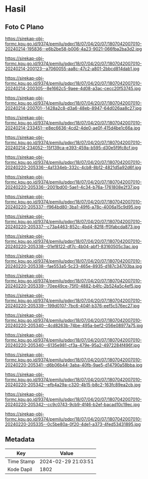 # Hasil

## Foto C Plano

https://sirekap-obj-formc.kpu.go.id/9374/pemilu/pdpr/18/07/04/20/07/1807042007010-20240214-195836--e6b2be58-b006-4a23-9021-066fba2ba3d2.jpg

https://sirekap-obj-formc.kpu.go.id/9374/pemilu/pdpr/18/07/04/20/07/1807042007010-20240214-200123--a7060055-aa8c-47c2-a801-2bbcd814dab1.jpg

https://sirekap-obj-formc.kpu.go.id/9374/pemilu/pdpr/18/07/04/20/07/1807042007010-20240214-200305--8e1662c5-9aee-4d08-a3ac-cecc20f53745.jpg

https://sirekap-obj-formc.kpu.go.id/9374/pemilu/pdpr/18/07/04/20/07/1807042007010-20240214-200701--1428a2c8-d3a6-48eb-8947-64d026aa8c27.jpg

https://sirekap-obj-formc.kpu.go.id/9374/pemilu/pdpr/18/07/04/20/07/1807042007010-20240214-233451--e8ec6636-4cd2-4de0-ae0f-415d4be1c66a.jpg

https://sirekap-obj-formc.kpu.go.id/9374/pemilu/pdpr/18/07/04/20/07/1807042007010-20240214-234052--15f139ca-e393-459a-b595-d30e5f9fc8cf.jpg

https://sirekap-obj-formc.kpu.go.id/9374/pemilu/pdpr/18/07/04/20/07/1807042007010-20240220-205336--4a1334eb-332c-4cb8-8b12-4821d5a92d6f.jpg

https://sirekap-obj-formc.kpu.go.id/9374/pemilu/pdpr/18/07/04/20/07/1807042007010-20240220-205336--2001bd00-5ae1-4c34-b76a-1761808e2f37.jpg

https://sirekap-obj-formc.kpu.go.id/9374/pemilu/pdpr/18/07/04/20/07/1807042007010-20240220-205337--f964bd80-3ba1-49f6-a78c-4006a15c9d95.jpg

https://sirekap-obj-formc.kpu.go.id/9374/pemilu/pdpr/18/07/04/20/07/1807042007010-20240220-205337--c73a4463-852c-4bd4-82f8-ff0fabcda873.jpg

https://sirekap-obj-formc.kpu.go.id/9374/pemilu/pdpr/18/07/04/20/07/1807042007010-20240220-205338--01ef8122-df7c-4b04-abf1-83160505c3ac.jpg

https://sirekap-obj-formc.kpu.go.id/9374/pemilu/pdpr/18/07/04/20/07/1807042007010-20240220-205338--fae553a5-5c23-465e-8935-d187c34703ba.jpg

https://sirekap-obj-formc.kpu.go.id/9374/pemilu/pdpr/18/07/04/20/07/1807042007010-20240220-205339--70ee49ce-75f0-4882-b4fc-2b524a5c4ef5.jpg

https://sirekap-obj-formc.kpu.go.id/9374/pemilu/pdpr/18/07/04/20/07/1807042007010-20240220-205339--199d0107-7bc6-404f-b376-eef5c576ec27.jpg

https://sirekap-obj-formc.kpu.go.id/9374/pemilu/pdpr/18/07/04/20/07/1807042007010-20240220-205340--4cd8263b-74be-495a-bef2-056e08977a75.jpg

https://sirekap-obj-formc.kpu.go.id/9374/pemilu/pdpr/18/07/04/20/07/1807042007010-20240220-205340--6135e981-cf3a-479e-95a2-4972284f496f.jpg

https://sirekap-obj-formc.kpu.go.id/9374/pemilu/pdpr/18/07/04/20/07/1807042007010-20240220-205341--d6b06b44-3aba-40fb-9ae5-d14790a58bba.jpg

https://sirekap-obj-formc.kpu.go.id/9374/pemilu/pdpr/18/07/04/20/07/1807042007010-20240220-205342--efb4a29a-c320-4b15-b8c2-163fc89ea2cb.jpg

https://sirekap-obj-formc.kpu.go.id/9374/pemilu/pdpr/18/07/04/20/07/1807042007010-20240220-205342--cc9c0743-9cb9-4f46-b2ef-bacad10c19ec.jpg

https://sirekap-obj-formc.kpu.go.id/9374/pemilu/pdpr/18/07/04/20/07/1807042007010-20240220-205335--0c5be80a-0f20-4de1-a373-4fed53431895.jpg


## Metadata

| Key        | Value               |
| ---------- | ------------------- |
| Time Stamp | 2024-02-29 21:03:51 |
| Kode Dapil | 1802                |



